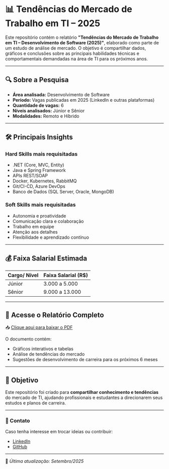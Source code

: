 # 📊 Tendências do Mercado de Trabalho em TI – 2025

Este repositório contém o relatório **"Tendências do Mercado de Trabalho em TI – Desenvolvimento de Software (2025)"**, elaborado como parte de um estudo de análise de mercado. O objetivo é compartilhar dados, gráficos e conclusões sobre as principais habilidades técnicas e comportamentais demandadas na área de TI para os próximos anos.

---

## 🔍 Sobre a Pesquisa
- **Área analisada:** Desenvolvimento de Software
- **Período:** Vagas publicadas em 2025 (LinkedIn e outras plataformas)
- **Quantidade de vagas:** 6
- **Níveis analisados:** Júnior e Sênior
- **Modalidades:** Remoto e Híbrido

---

## 🛠️ Principais Insights

### Hard Skills mais requisitadas
- .NET (Core, MVC, Entity)
- Java e Spring Framework
- APIs REST/SOAP
- Docker, Kubernetes, RabbitMQ
- Git/CI-CD, Azure DevOps
- Banco de Dados (SQL Server, Oracle, MongoDB)

### Soft Skills mais requisitadas
- Autonomia e proatividade
- Comunicação clara e colaboração
- Trabalho em equipe
- Atenção aos detalhes
- Flexibilidade e aprendizado contínuo

---

## 💰 Faixa Salarial Estimada
| Cargo/ Nível           | Faixa Salarial (R$) |
|------------------------|---------------------|
| Júnior                 | 3.000 a 5.000       |
| Sênior                 | 9.000 a 13.000      |

---

## 📄 Acesse o Relatório Completo

📥 [Clique aqui para baixar o PDF](./Relatorio_Tendencias_TI_2025.pdf)

O documento contém:
- Gráficos interativos e tabelas
- Análise de tendências do mercado
- Sugestões de desenvolvimento de carreira para os próximos 6 meses

---

## 🚀 Objetivo
Este repositório foi criado para **compartilhar conhecimento e tendências** do mercado de TI, ajudando profissionais e estudantes a direcionarem seus estudos e planos de carreira.

---

### 🔗 Contato
Caso tenha interesse em trocar ideias ou contribuir:
- [LinkedIn](https://www.linkedin.com)  
- [GitHub](https://github.com)

---

📌 _Última atualização: Setembro/2025_
